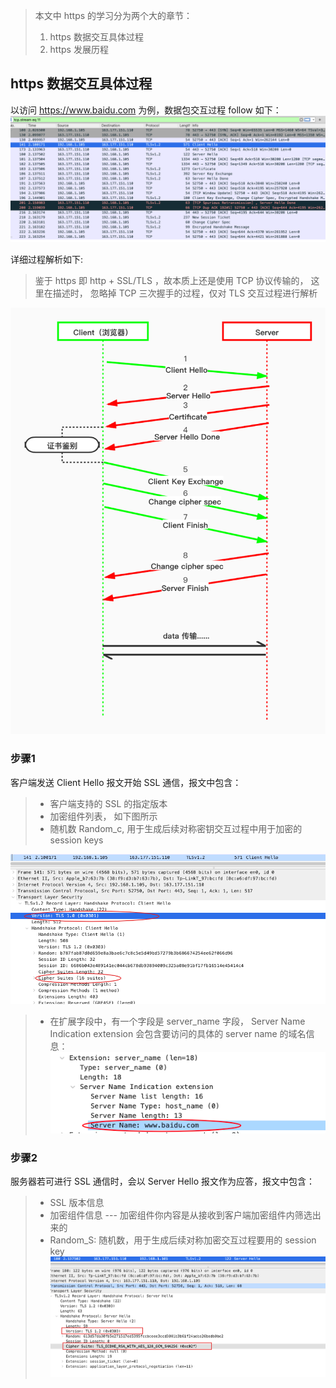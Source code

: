 > 本文中 https 的学习分为两个大的章节：
>  1. https 数据交互具体过程
>  2. https 发展历程

## https 数据交互具体过程

以访问 https://www.baidu.com 为例，数据包交互过程 follow 如下： 
![https 交互抓包](https://github.com/Saitoler/Network/blob/master/pics/https%E4%BA%A4%E4%BA%92%E6%8A%93%E5%8C%85.png)


详细过程解析如下:  
> 鉴于 https 即 http + SSL/TLS ，故本质上还是使用 TCP 协议传输的， 这里在描述时， 忽略掉 TCP 三次握手的过程，仅对 TLS 交互过程进行解析  

![ssl协商数据包](https://github.com/Saitoler/Network/blob/master/pics/SSL%20%E5%8D%8F%E5%95%86%E4%BA%A4%E4%BA%92%E8%BF%87%E7%A8%8B.jpg)

### 步骤1
客户端发送  Client Hello 报文开始 SSL 通信，报文中包含：  
> 	- 客户端支持的 SSL 的指定版本  
> 	- 加密组件列表， 如下图所示  
> 	- 随机数 Random_c, 用于生成后续对称密钥交互过程中用于加密的 session keys

![client hello](https://github.com/Saitoler/Network/blob/master/pics/client_hello%E6%95%B0%E6%8D%AE%E5%8C%85.png)

> 	- 在扩展字段中，有一个字段是  server_name 字段， Server Name Indication extension 会包含要访问的具体的 server name 的域名信息：  
![client hello 报文的 server name 扩展字段](https://github.com/Saitoler/Network/blob/master/pics/client_hello_servername.png)

### 步骤2
服务器若可进行 SSL 通信时，会以 Server Hello 报文作为应答，报文中包含：  
> 	- SSL 版本信息  
> 	- 加密组件信息 --- 加密组件你内容是从接收到客户端加密组件内筛选出来的  
> 	- Random_S: 随机数，用于生成后续对称加密交互过程要用的 session key  
![server hello](https://github.com/Saitoler/Network/blob/master/pics/server_hello%E6%95%B0%E6%8D%AE%E5%8C%85.png)


